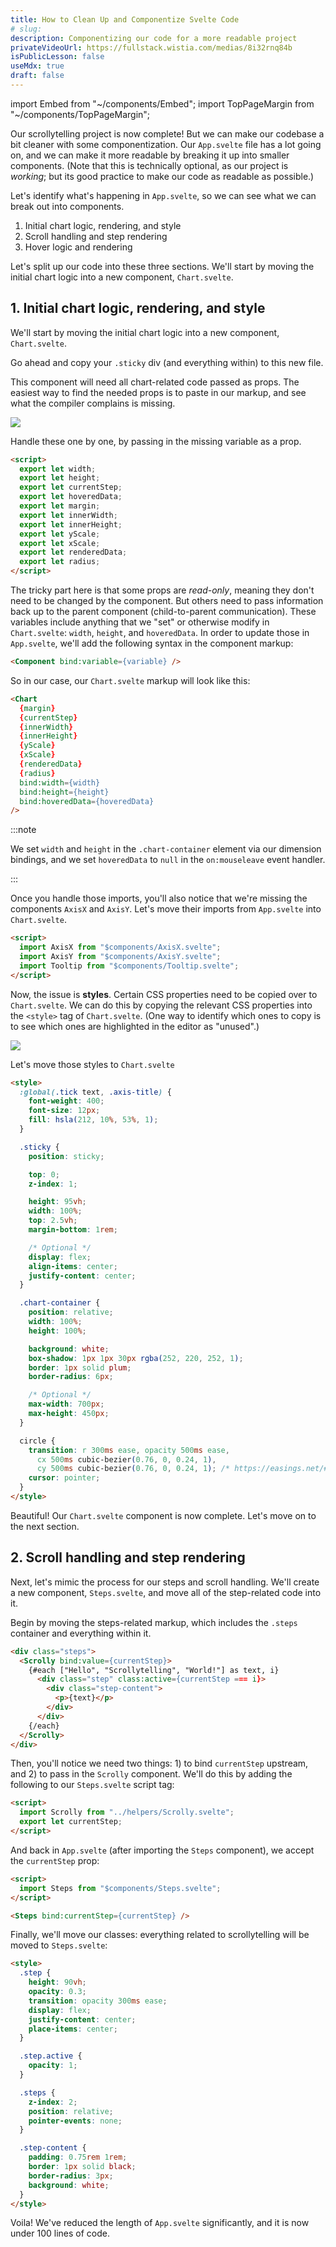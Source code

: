 ```yaml
---
title: How to Clean Up and Componentize Svelte Code
# slug: 
description: Componentizing our code for a more readable project
privateVideoUrl: https://fullstack.wistia.com/medias/8i32rnq84b
isPublicLesson: false
useMdx: true
draft: false
---
```


import Embed from "~/components/Embed";
import TopPageMargin from "~/components/TopPageMargin";

<TopPageMargin />

Our scrollytelling project is now complete! But we can make our codebase a bit cleaner with some componentization. Our `App.svelte` file has a lot going on, and we can make it more readable by breaking it up into smaller components. (Note that this is technically optional, as our project is *working*; but its good practice to make our code as readable as possible.)

Let's identify what's happening in `App.svelte`, so we can see what we can break out into components.

1. Initial chart logic, rendering, and style
2. Scroll handling and step rendering
3. Hover logic and rendering

Let's split up our code into these three sections. We'll start by moving the initial chart logic into a new component, `Chart.svelte`.

## 1. Initial chart logic, rendering, and style

We'll start by moving the initial chart logic into a new component, `Chart.svelte`. 

Go ahead and copy your `.sticky` div (and everything within) to this new file.

This component will need all chart-related code passed as props. The easiest way to find the needed props is to paste in our markup, and see what the compiler complains is missing.

![](./public/assets/width-missing.png)

Handle these one by one, by passing in the missing variable as a prop.

```html
<script>
  export let width;
  export let height;
  export let currentStep;
  export let hoveredData;
  export let margin;
  export let innerWidth;
  export let innerHeight;
  export let yScale;
  export let xScale;
  export let renderedData;
  export let radius;
</script>
```

The tricky part here is that some props are *read-only*, meaning they don't need to be changed by the component. But others need to pass information back up to the parent component (child-to-parent communication). These variables include anything that we "set" or otherwise modify in `Chart.svelte`: `width`, `height`, and `hoveredData`. In order to update those in `App.svelte`, we'll add the following syntax in the component markup:

```html
<Component bind:variable={variable} />
```

So in our case, our `Chart.svelte` markup will look like this:

```html
<Chart
  {margin}
  {currentStep}
  {innerWidth}
  {innerHeight}
  {yScale}
  {xScale}
  {renderedData}
  {radius}
  bind:width={width}
  bind:height={height}
  bind:hoveredData={hoveredData}
/>
```

:::note

We set `width` and `height` in the `.chart-container` element via our dimension bindings, and we set `hoveredData` to `null` in the `on:mouseleave` event handler.

:::

Once you handle those imports, you'll also notice that we're missing the components `AxisX` and `AxisY`. Let's move their imports from `App.svelte` into `Chart.svelte`.

```html
<script>
  import AxisX from "$components/AxisX.svelte";
  import AxisY from "$components/AxisY.svelte";
  import Tooltip from "$components/Tooltip.svelte";
</script>
```

Now, the issue is **styles**. Certain CSS properties need to be copied over to `Chart.svelte`. We can do this by copying the relevant CSS properties into the `<style>` tag of `Chart.svelte`. (One way to identify which ones to copy is to see which ones are highlighted in the editor as "unused".)

![](./public/assets/unused-css.png)

Let's move those styles to `Chart.svelte`

```html
<style>
  :global(.tick text, .axis-title) {
    font-weight: 400;
    font-size: 12px;
    fill: hsla(212, 10%, 53%, 1);
  }

  .sticky {
    position: sticky;

    top: 0;
    z-index: 1;

    height: 95vh;
    width: 100%;
    top: 2.5vh;
    margin-bottom: 1rem;

    /* Optional */
    display: flex;
    align-items: center;
    justify-content: center;
  }

  .chart-container {
    position: relative;
    width: 100%;
    height: 100%;

    background: white;
    box-shadow: 1px 1px 30px rgba(252, 220, 252, 1);
    border: 1px solid plum;
    border-radius: 6px;

    /* Optional */
    max-width: 700px;
    max-height: 450px;
  }

  circle {
    transition: r 300ms ease, opacity 500ms ease,
      cx 500ms cubic-bezier(0.76, 0, 0.24, 1),
      cy 500ms cubic-bezier(0.76, 0, 0.24, 1); /* https://easings.net/#easeInOutQuart */
    cursor: pointer;
  }
</style>
```

Beautiful! Our `Chart.svelte` component is now complete. Let's move on to the next section.

## 2. Scroll handling and step rendering

Next, let's mimic the process for our steps and scroll handling. We'll create a new component, `Steps.svelte`, and move all of the step-related code into it. 

Begin by moving the steps-related markup, which includes the `.steps` container and everything within it.

```html
<div class="steps">
  <Scrolly bind:value={currentStep}>
    {#each ["Hello", "Scrollytelling", "World!"] as text, i}
      <div class="step" class:active={currentStep === i}>
        <div class="step-content">
          <p>{text}</p>
        </div>
      </div>
    {/each}
  </Scrolly>
</div>
```

Then, you'll notice we need two things: 1) to bind `currentStep` upstream, and 2) to pass in the `Scrolly` component. We'll do this by adding the following to our `Steps.svelte` script tag:

```html
<script>
  import Scrolly from "../helpers/Scrolly.svelte";
  export let currentStep;
</script>
```

And back in `App.svelte` (after importing the `Steps` component), we accept the `currentStep` prop:

```html
<script>
  import Steps from "$components/Steps.svelte";
</script>

<Steps bind:currentStep={currentStep} />
```

Finally, we'll move our classes: everything related to scrollytelling will be moved to `Steps.svelte`:

```html
<style>
  .step {
    height: 90vh;
    opacity: 0.3;
    transition: opacity 300ms ease;
    display: flex;
    justify-content: center;
    place-items: center;
  }

  .step.active {
    opacity: 1;
  }

  .steps {
    z-index: 2;
    position: relative;
    pointer-events: none;
  }

  .step-content {
    padding: 0.75rem 1rem;
    border: 1px solid black;
    border-radius: 3px;
    background: white;
  }
</style>
```

Voila! We've reduced the length of `App.svelte` significantly, and it is now under 100 lines of code.

<Embed title="lsj9gh" module="04" lesson="final" />
